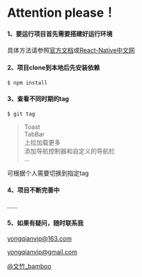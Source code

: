 # Attention please！  
 
#### 1、要运行项目首先需要搭建好运行环境
具体方法请参照[官方文档](https://facebook.github.io/react-native/docs/getting-started.html#content)或[React-Native中文网](http://reactnative.cn/docs/0.31/getting-started.html#content)
  
#### 2、项目clone到本地后先安装依赖 

	$ npm install

#### 3、查看不同时期的tag

	$ git tag

> Toast  
> TabBar  
> 上拉加载更多  
> 添加导航控制器和自定义的导航栏   
> ...

可根据个人需要切换到指定tag

#### 4、项目不断完善中
......

#### 5、如果有疑问，随时联系我
<yongqianvip@163.com>

<yongqianvip@gmail.com>

[@文竹_bamboo](http://weibo.com/u/3069749675?is_hot=1)
